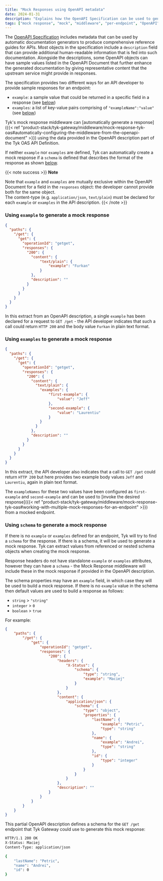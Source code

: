 ```yaml
---
title: "Mock Responses using OpenAPI metadata"
date: 2024-01-31
description: "Explains how the OpenAPI Specification can be used to generate mock responses"
tags: ["mock response", "mock", "middleware", "per-endpoint", "OpenAPI", "OAS"]
---
```


The [OpenAPI Specification](https://learn.openapis.org/specification/docs.html#adding-examples) includes metadata that can be used by automatic documentation generators to produce comprehensive reference guides for APIs. Most objects in the specification include a `description` field that can provide additional human-readable information that is fed into such documentation. Alongside the descriptions, some OpenAPI objects can have sample values listed in the OpenAPI Document that further enhance the generated documentation by giving representative content that the upstream service might provide in responses.

The specification provides two different ways for an API developer to provide sample responses for an endpoint:
- `example`: a sample value that could be returned in a specific field in a response (see [below](#using-example-to-generate-a-mock-response))
- `examples`: a list of key-value pairs comprising of `"exampleName":"value"` (see [below](#using-examples-to-generate-a-mock-response))

Tyk's mock response middleware can [automatically generate a response]({{< ref "product-stack/tyk-gateway/middleware/mock-response-tyk-oas#automatically-configuring-the-middleware-from-the-openapi-document" >}}) using the data provided in the OpenAPI description part of the Tyk OAS API Definition.

If neither `example` nor `examples` are defined, Tyk can automatically create a mock response if a `schema` is defined that describes the format of the response as shown [below](#using-schema-to-generate-a-mock-response).

{{< note success >}}
**Note**  

Note that `example` and `examples` are mutually exclusive within the OpenAPI Document for a field in the `responses` object: the developer cannot provide both for the same object.
<br>The content-type (e.g. `application/json`, `text/plain`) must be declared for each `example` or `examples` in the API description.
{{< /note >}}

### Using `example` to generate a mock response

``` json {hl_lines=["9-11"],linenos=true, linenostart=1}
{
  "paths": {
    "/get": {
      "get": {
        "operationId": "getget",
        "responses": {
          "200": {
            "content": {
                "text/plain": {
                    "example": "Furkan"
                }
            },
            "description": ""
          }
        }
      }
    }
  }
}
```
In this extract from an OpenAPI description, a single `example` has been declared for a request to `GET /get` - the API developer indicates that such a call could return `HTTP 200` and the body value `Furkan` in plain text format.

### Using `examples` to generate a mock response
``` json {hl_lines=["9-18"],linenos=true, linenostart=1}
{  
  "paths": {
    "/get": {
      "get": {
        "operationId": "getget",
        "responses": {
          "200": {
            "content": {
              "text/plain": {
                "examples": {
                    "first-example": {
                        "value": "Jeff"
                    },
                    "second-example": {
                        "value": "Laurentiu"
                    }
                }
              }
            },
            "description": ""
          }
        }
      }
    }
  }
}
```
In this extract, the API developer also indicates that a call to `GET /get` could return `HTTP 200` but here provides two example body values `Jeff` and `Laurentiu`, again in plain text format.

The `exampleNames` for these two values have been configured as `first-example` and `second-example` and can be used to [invoke the desired response]({{< ref "product-stack/tyk-gateway/middleware/mock-response-tyk-oas#working-with-multiple-mock-responses-for-an-endpoint" >}}) from a mocked endpoint.

### Using `schema` to generate a mock response

If there is no `example` or `examples` defined for an endpoint, Tyk will try to find a `schema` for the response. If there is a schema, it will be used to generate a mock response. Tyk can extract values from referenced or nested schema objects when creating the mock response.

Response headers do not have standalone `example` or `examples` attributes, however they can have a `schema` - the Mock Response middleware will include these in the mock response if provided in the OpenAPI description.

The schema properties may have an `example` field, in which case they will be used to build a mock response. If there is no `example` value in the schema then default values are used to build a response as follows:
- `string` > `"string"`
- `integer` > `0`
- `boolean` > `true`

For example:
``` json {hl_lines=["10-13", "18-33"],linenos=true, linenostart=1}
{
    "paths": {
        "/get": {
            "get": {
                "operationId": "getget",
                "responses": {
                    "200": {
                        "headers": {
                            "X-Status": {
                                "schema": {
                                    "type": "string",
                                    "example": "Maciej"
                                }
                            }
                        },
                        "content": {
                            "application/json": {
                                "schema": {
                                    "type": "object",
                                    "properties": {
                                        "lastName": {
                                            "example": "Petric",
                                            "type": "string"
                                        },
                                        "name": {
                                            "example": "Andrei",
                                            "type": "string"
                                        },
                                        "id": {
                                            "type": "integer"
                                        }
                                    }
                                }
                            }
                        },
                        "description": ""
                    }
                }
            }
        }
    }
}
```

This partial OpenAPI description defines a schema for the `GET /get` endpoint that Tyk Gateway could use to generate this mock response:

``` bash
HTTP/1.1 200 OK
X-Status: Maciej
Content-Type: application/json
 
{
    "lastName": "Petric",
    "name": "Andrei",
    "id": 0
}
```
